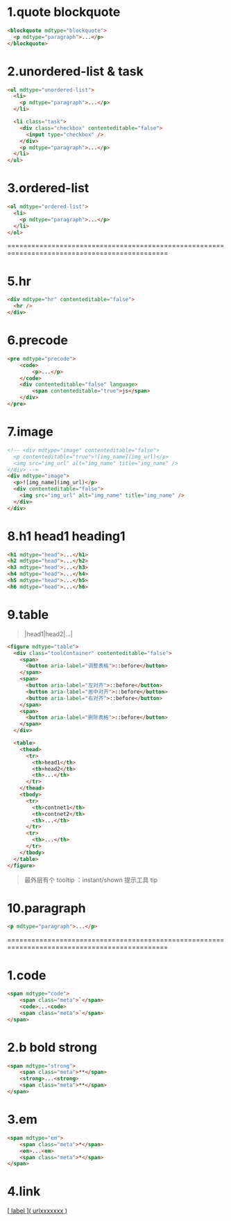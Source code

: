 # 1.quote blockquote

```html
<blockquote mdtype="blockquote">
  <p mdtype="paragraph">...</p>
</blockquote>
```

# 2.unordered-list & task

```html
<ul mdtype="unordered-list">
  <li>
    <p mdtype="paragraph">...</p>
  </li>

  <li class="task">
    <div class="checkbox" contenteditable="false">
      <input type="checkbox" />
    </div>
    <p mdtype="paragraph">...</p>
  </li>
</ul>
```

# 3.ordered-list

```html
<ol mdtype="ordered-list">
  <li>
    <p mdtype="paragraph">...</p>
  </li>
</ol>
```

==============================================================================================

# 5.hr

```html
<div mdtype="hr" contenteditable="false">
  <hr />
</div>
```

# 6.precode

```html
<pre mdtype="precode">
    <code>
        <p>...</p>
    </code>
    <div contenteditable="false" language>
        <span contenteditable="true">js</span>
    </div>
</pre>
```

# 7.image

```html
<!-- <div mdtype="image" contenteditable="false">
  <p contenteditable="true">![img_name](img_url)</p>
  <img src="img_url" alt="img_name" title="img_name" />
</div> -->
<div mdtype="image">
  <p>![img_name](img_url)</p>
  <div contenteditable="false">
    <img src="img_url" alt="img_name" title="img_name" />
  </div>
</div>
```

# 8.h1 head1 heading1

```html
<h1 mdtype="head">...</h1>
<h2 mdtype="head">...</h2>
<h3 mdtype="head">...</h3>
<h4 mdtype="head">...</h4>
<h5 mdtype="head">...</h5>
<h6 mdtype="head">...</h6>
```

# 9.table

> |head1|head2|...|

```html
<figure mdtype="table">
  <div class="toolContainer" contenteditable="false">
    <span>
      <button aria-label="调整表格">::before</button>
    </span>
    <span>
      <button aria-label="左对齐">::before</button>
      <button aria-label="居中对齐">::before</button>
      <button aria-label="右对齐">::before</button>
    </span>
    <span>
      <button aria-label="删除表格">::before</button>
    </span>
  </div>

  <table>
    <thead>
      <tr>
        <th>head1</th>
        <th>head2</th>
        <th>...</th>
      </tr>
    </thead>
    <tbody>
      <tr>
        <th>contnet1</th>
        <th>contnet2</th>
        <th>...</th>
      </tr>
      <tr>
        <th>...</th>
      </tr>
    </tbody>
  </table>
</figure>
```

> 最外层有个 tooltip ：instant/shown 提示工具 tip

# 10.paragraph

```html
<p mdtype="paragraph">...</p>
```

==============================================================================================

# 1.code

```html
<span mdtype="code">
    <span class="meta">`</span>
    <code>...<code>
    <span class="meta">`</span>
</span>
```

# 2.b bold strong

```html
<span mdtype="strong">
    <span class="meta">**</span>
    <strong>...<strong>
    <span class="meta">**</span>
</span>
```

# 3.em

```html
<span mdtype="em">
    <span class="meta">*</span>
    <em>...<em>
    <span class="meta">*</span>
</span>
```

# 4.link

<a mdtype="link" href="urlxxxxxxx">
    <span class="meta">[</span>
    <span>label</span>
    <span class="meta">](</span>
    <span class="meta url">urlxxxxxxx</span>
    <span class="meta">)</span>
</a>
